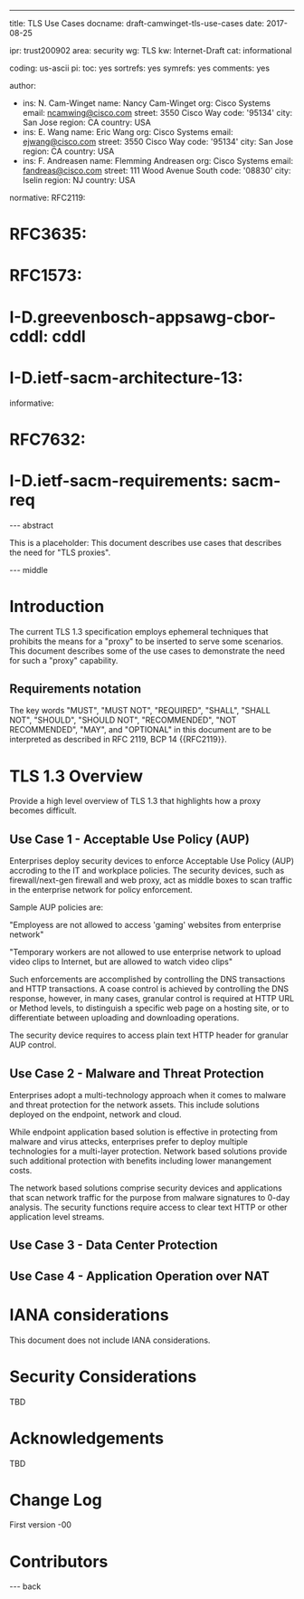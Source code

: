 ---
title: TLS Use Cases
docname: draft-camwinget-tls-use-cases
date: 2017-08-25

ipr: trust200902
area: security
wg: TLS
kw: Internet-Draft
cat: informational

coding: us-ascii
pi:
   toc: yes
   sortrefs: yes
   symrefs: yes
   comments: yes

author:
- ins: N. Cam-Winget
  name: Nancy Cam-Winget
  org: Cisco Systems
  email: ncamwing@cisco.com
  street: 3550 Cisco Way
  code: '95134'
  city: San Jose
  region: CA
  country: USA
- ins: E. Wang
  name: Eric Wang
  org: Cisco Systems
  email: ejwang@cisco.com
  street: 3550 Cisco Way
  code: '95134'
  city: San Jose
  region: CA
  country: USA
- ins: F. Andreasen
  name: Flemming Andreasen
  org: Cisco Systems
  email: fandreas@cisco.com
  street: 111 Wood Avenue South
  code: '08830'
  city: Iselin
  region: NJ
  country: USA

normative:
  RFC2119:
#  RFC3635:
#  RFC1573:
#  I-D.greevenbosch-appsawg-cbor-cddl: cddl
#  I-D.ietf-sacm-architecture-13:

informative:
#  RFC7632:
#  I-D.ietf-sacm-requirements: sacm-req

--- abstract

This is a placeholder:
This document describes use cases that describes the need for "TLS proxies".



--- middle

# Introduction

The current TLS 1.3 specification employs ephemeral techniques that prohibits the means for a "proxy" to be inserted to serve some scenarios.   This document describes some of the use cases to demonstrate the need for such a "proxy" capability.

## Requirements notation

The key words "MUST", "MUST NOT", "REQUIRED", "SHALL", "SHALL NOT",
"SHOULD", "SHOULD NOT", "RECOMMENDED", "NOT RECOMMENDED", "MAY", and
"OPTIONAL" in this document are to be interpreted as described in RFC
2119, BCP 14 {{RFC2119}}.

# TLS 1.3 Overview

Provide a high level overview of TLS 1.3 that highlights how a proxy becomes difficult.

## Use Case 1 - Acceptable Use Policy (AUP)

Enterprises deploy security devices to enforce Acceptable Use Policy (AUP) accroding to the IT and workplace policies.  The security devices, such as firewall/next-gen firewall and web proxy, act as middle boxes to scan traffic in the enterprise network for policy enforcement.

Sample AUP policies are:

"Employess are not allowed to access 'gaming' websites from enterprise network"

"Temporary workers are not allowed to use enterprise network to upload video clips to Internet, but are allowed to watch video clips"

Such enforcements are accomplished by controlling the DNS transactions and HTTP transactions.  A coase control is achieved by controlling the DNS response, however, in many cases, granular control is required at HTTP URL or Method levels, to distinguish a specific web page on a hosting site, or to differentiate between uploading and downloading operations.

The security device requires to access plain text HTTP header for granular AUP control.

## Use Case 2 - Malware and Threat Protection

Enterprises adopt a multi-technology approach when it comes to malware and threat protection for the network assets.  This include solutions deployed on the endpoint, network and cloud.

While endpoint application based solution is effective in protecting from malware and virus attecks, enterprises prefer to deploy multiple technologies for a multi-layer protection.  Network based solutions provide such additional protection with benefits including lower manangement costs.

The network based solutions comprise security devices and applications that scan network traffic for the purpose from malware signatures to 0-day analysis.  The security functions require access to clear text HTTP or other application level streams.

## Use Case 3 - Data Center Protection

## Use Case 4 - Application Operation over NAT



#  IANA considerations

This document does not include IANA considerations.

#  Security Considerations

TBD

#  Acknowledgements

TBD

#  Change Log

First version -00

# Contributors

--- back
